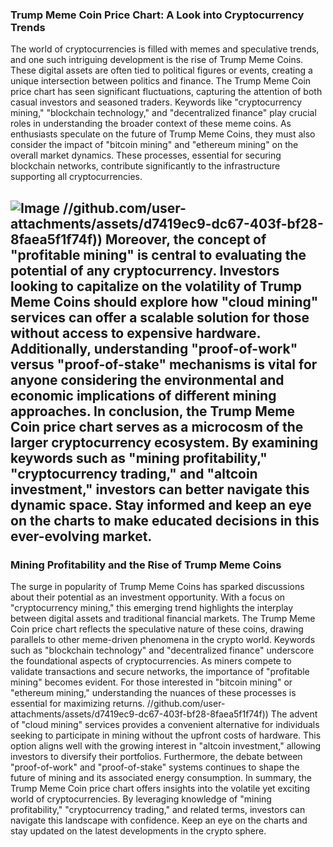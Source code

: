 ### Trump Meme Coin Price Chart: A Look into Cryptocurrency Trends
The world of cryptocurrencies is filled with memes and speculative trends, and one such intriguing development is the rise of Trump Meme Coins. These digital assets are often tied to political figures or events, creating a unique intersection between politics and finance. The Trump Meme Coin price chart has seen significant fluctuations, capturing the attention of both casual investors and seasoned traders.
Keywords like "cryptocurrency mining," "blockchain technology," and "decentralized finance" play crucial roles in understanding the broader context of these meme coins. As enthusiasts speculate on the future of Trump Meme Coins, they must also consider the impact of "bitcoin mining" and "ethereum mining" on the overall market dynamics. These processes, essential for securing blockchain networks, contribute significantly to the infrastructure supporting all cryptocurrencies.

![Image](https://github.com/user-attachments/assets/d7419ec9-dc67-403f-bf28-8faea5f1f74f)
 //github.com/user-attachments/assets/d7419ec9-dc67-403f-bf28-8faea5f1f74f))
Moreover, the concept of "profitable mining" is central to evaluating the potential of any cryptocurrency. Investors looking to capitalize on the volatility of Trump Meme Coins should explore how "cloud mining" services can offer a scalable solution for those without access to expensive hardware. Additionally, understanding "proof-of-work" versus "proof-of-stake" mechanisms is vital for anyone considering the environmental and economic implications of different mining approaches.
In conclusion, the Trump Meme Coin price chart serves as a microcosm of the larger cryptocurrency ecosystem. By examining keywords such as "mining profitability," "cryptocurrency trading," and "altcoin investment," investors can better navigate this dynamic space. Stay informed and keep an eye on the charts to make educated decisions in this ever-evolving market.
---
### Mining Profitability and the Rise of Trump Meme Coins
The surge in popularity of Trump Meme Coins has sparked discussions about their potential as an investment opportunity. With a focus on "cryptocurrency mining," this emerging trend highlights the interplay between digital assets and traditional financial markets. The Trump Meme Coin price chart reflects the speculative nature of these coins, drawing parallels to other meme-driven phenomena in the crypto world.
Keywords such as "blockchain technology" and "decentralized finance" underscore the foundational aspects of cryptocurrencies. As miners compete to validate transactions and secure networks, the importance of "profitable mining" becomes evident. For those interested in "bitcoin mining" or "ethereum mining," understanding the nuances of these processes is essential for maximizing returns.
 //github.com/user-attachments/assets/d7419ec9-dc67-403f-bf28-8faea5f1f74f))
The advent of "cloud mining" services provides a convenient alternative for individuals seeking to participate in mining without the upfront costs of hardware. This option aligns well with the growing interest in "altcoin investment," allowing investors to diversify their portfolios. Furthermore, the debate between "proof-of-work" and "proof-of-stake" systems continues to shape the future of mining and its associated energy consumption.
In summary, the Trump Meme Coin price chart offers insights into the volatile yet exciting world of cryptocurrencies. By leveraging knowledge of "mining profitability," "cryptocurrency trading," and related terms, investors can navigate this landscape with confidence. Keep an eye on the charts and stay updated on the latest developments in the crypto sphere.
